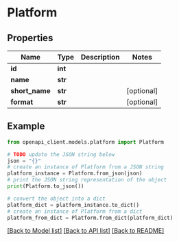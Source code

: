# Platform


## Properties

Name | Type | Description | Notes
------------ | ------------- | ------------- | -------------
**id** | **int** |  | 
**name** | **str** |  | 
**short_name** | **str** |  | [optional] 
**format** | **str** |  | [optional] 

## Example

```python
from openapi_client.models.platform import Platform

# TODO update the JSON string below
json = "{}"
# create an instance of Platform from a JSON string
platform_instance = Platform.from_json(json)
# print the JSON string representation of the object
print(Platform.to_json())

# convert the object into a dict
platform_dict = platform_instance.to_dict()
# create an instance of Platform from a dict
platform_from_dict = Platform.from_dict(platform_dict)
```
[[Back to Model list]](../README.md#documentation-for-models) [[Back to API list]](../README.md#documentation-for-api-endpoints) [[Back to README]](../README.md)



